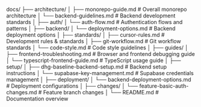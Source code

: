 docs/
├── architecture/
│   ├── monorepo-guide.md          # Overall monorepo architecture
│   └── backend-guidelines.md       # Backend development standards
│
├── auth/
│   └── auth-flow.md             # Authentication flows and patterns
│
├── backend/
│   └── deployment-options.md     # Backend deployment options
│
├── standards/
│   ├── cursor-rules.md          # Development rules & standards
│   ├── git-workflow.md          # Git workflow standards
│   └── code-style.md            # Code style guidelines
│
├── guides/
│   ├── frontend-troubleshooting.md # Browser and frontend debugging guide
│   └── typescript-frontend-guide.md # TypeScript usage guide
│
├── setup/
│   ├── dhg-baseline-backend-setup.md  # Backend setup instructions
│   └── supabase-key-management.md     # Supabase credentials management
│
├── deployment/
│   └── backend-deployment-options.md   # Deployment configurations
│
├── changes/
│   └── feature-basic-auth-changes.md   # Feature branch changes
│
└── README.md                          # Documentation overview 